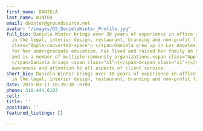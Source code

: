 ```yaml
---
first_name: DANIELA
last_name: WINTER
email: dwinter@groundsource.net
avatar: "/images/GS_DanielaWinter_Profile.jpg"
full_bio: Daniela Winter brings over 30 years of experience in office administration
  in the legal, interior design, restaurant, branding and non-profit fields.<span
  class="Apple-converted-space"> </span>Daniela grew up in Los Angeles, attended U.C.L.A.
  for her undergraduate education, has lived and raised her family on the Westside
  and is a member of multiple community organizations.<span class="Apple-converted-space">
  </span>Daniela brings <span class="s1">(</span>a<span class="s1">)</span> business
  awareness and attention to all aspects of client service.
short_bio: Daniela Winter brings over 30 years of experience in office administration
  in the legal, interior design, restaurant, branding and non-profit fields.
date: 2019-03-11 18:39:38 -0700
phone: 310.444.6103
cell: ''
title: ''
position: ''
featured_listings: []

---
```

